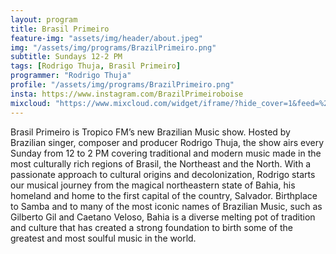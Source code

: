 ```yaml
---
layout: program
title: Brasil Primeiro
feature-img: "assets/img/header/about.jpeg"
img: "/assets/img/programs/BrazilPrimeiro.png"
subtitle: Sundays 12-2 PM
tags: [Rodrigo Thuja, Brasil Primeiro]
programmer: "Rodrigo Thuja"
profile: "/assets/img/programs/BrazilPrimeiro.png"
insta: https://www.instagram.com/BrazilPrimeiroboise
mixcloud: "https://www.mixcloud.com/widget/iframe/?hide_cover=1&feed=%2Ftropicofm%2Fplaylists%2Fbrasil-primeiro%2F"
---
```


Brasil Primeiro is Tropico FM’s new Brazilian Music show. Hosted by Brazilian singer, composer and producer Rodrigo Thuja, the show airs every Sunday from 12 to 2 PM covering traditional and modern music made in the most culturally rich regions of Brasil, the Northeast and the North. With a passionate approach to cultural origins and decolonization, Rodrigo starts our musical journey from the magical northeastern state of Bahia, his homeland and home to the first capital of the country, Salvador. Birthplace to Samba and to many of the most iconic names of Brazilian
Music, such as Gilberto Gil and Caetano Veloso, Bahia is a diverse melting pot of tradition and culture that has created a strong foundation to birth some of the greatest and most soulful music in the world.
